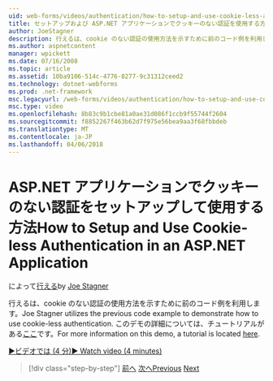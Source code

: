```yaml
---
uid: web-forms/videos/authentication/how-to-setup-and-use-cookie-less-authentication-in-an-aspnet-application
title: セットアップおよび ASP.NET アプリケーションでクッキーのない認証を使用する方法 |Microsoft ドキュメント
author: JoeStagner
description: 行えるは、cookie のない認証の使用方法を示すために前のコード例を利用します。 このデモの詳細については、チュートリアルが存在しています.
ms.author: aspnetcontent
manager: wpickett
ms.date: 07/16/2008
ms.topic: article
ms.assetid: 10ba9106-514c-4776-8277-9c31312ceed2
ms.technology: dotnet-webforms
ms.prod: .net-framework
msc.legacyurl: /web-forms/videos/authentication/how-to-setup-and-use-cookie-less-authentication-in-an-aspnet-application
msc.type: video
ms.openlocfilehash: 8b83c9b1cbe81a0ae31d086f1ccb9f55744f2604
ms.sourcegitcommit: f8852267f463b62d7f975e56bea9aa3f68fbbdeb
ms.translationtype: MT
ms.contentlocale: ja-JP
ms.lasthandoff: 04/06/2018
---
```

<a name="how-to-setup-and-use-cookie-less-authentication-in-an-aspnet-application"></a><span data-ttu-id="280c9-104">ASP.NET アプリケーションでクッキーのない認証をセットアップして使用する方法</span><span class="sxs-lookup"><span data-stu-id="280c9-104">How to Setup and Use Cookie-less Authentication in an ASP.NET Application</span></span>
====================
<span data-ttu-id="280c9-105">によって[行える](https://github.com/JoeStagner)</span><span class="sxs-lookup"><span data-stu-id="280c9-105">by [Joe Stagner](https://github.com/JoeStagner)</span></span>

<span data-ttu-id="280c9-106">行えるは、cookie のない認証の使用方法を示すために前のコード例を利用します。</span><span class="sxs-lookup"><span data-stu-id="280c9-106">Joe Stagner utilizes the previous code example to demonstrate how to use cookie-less authentication.</span></span> <span data-ttu-id="280c9-107">このデモの詳細については、チュートリアルがある[ここ](../../overview/older-versions-security/introduction/forms-authentication-configuration-and-advanced-topics-vb.md)です。</span><span class="sxs-lookup"><span data-stu-id="280c9-107">For more information on this demo, a tutorial is located [here](../../overview/older-versions-security/introduction/forms-authentication-configuration-and-advanced-topics-vb.md).</span></span>

[<span data-ttu-id="280c9-108">&#9654;ビデオでは (4 分)</span><span class="sxs-lookup"><span data-stu-id="280c9-108">&#9654; Watch video (4 minutes)</span></span>](https://channel9.msdn.com/Blogs/ASP-NET-Site-Videos/how-to-setup-and-use-cookie-less-authentication-in-an-aspnet-application)

> [!div class="step-by-step"]
> <span data-ttu-id="280c9-109">[前へ](how-to-change-the-forms-authentication-properties.md)
> [次へ](asp-forms-login-relocation.md)</span><span class="sxs-lookup"><span data-stu-id="280c9-109">[Previous](how-to-change-the-forms-authentication-properties.md)
[Next](asp-forms-login-relocation.md)</span></span>
